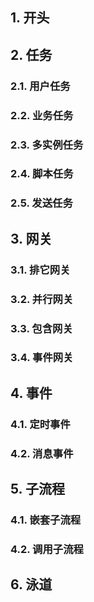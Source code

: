 ## 1. 开头



## 2. 任务

### 2.1. 用户任务

### 2.2. 业务任务

### 2.3. 多实例任务

### 2.4. 脚本任务

### 2.5. 发送任务



## 3. 网关

### 3.1. 排它网关

### 3.2. 并行网关

### 3.3. 包含网关

### 3.4. 事件网关



## 4. 事件

### 4.1. 定时事件

### 4.2. 消息事件



## 5. 子流程

### 4.1. 嵌套子流程

### 4.2. 调用子流程



## 6. 泳道